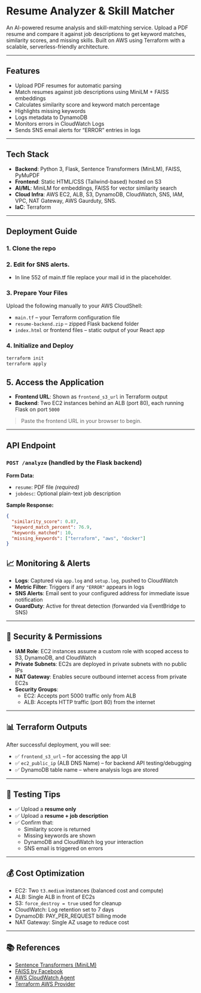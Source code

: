 # Resume Analyzer & Skill Matcher

An AI-powered resume analysis and skill-matching service. Upload a PDF resume and compare it against job descriptions to get keyword matches, similarity scores, and missing skills. Built on AWS using Terraform with a scalable, serverless-friendly architecture.

---

## Features

- Upload PDF resumes for automatic parsing
- Match resumes against job descriptions using MiniLM + FAISS embeddings
- Calculates similarity score and keyword match percentage
- Highlights missing keywords
- Logs metadata to DynamoDB
- Monitors errors in CloudWatch Logs
- Sends SNS email alerts for “ERROR” entries in logs

---
## Tech Stack

- **Backend**: Python 3, Flask, Sentence Transformers (MiniLM), FAISS, PyMuPDF
- **Frontend**: Static HTML/CSS (Tailwind-based) hosted on S3
- **AI/ML**: MiniLM for embeddings, FAISS for vector similarity search
- **Cloud Infra**: AWS EC2, ALB, S3, DynamoDB, CloudWatch, SNS, IAM, VPC, NAT Gateway, AWS Gaurduty, SNS.
- **IaC**: Terraform
---

## Deployment Guide

### 1. **Clone the repo**
### 2. Edit for SNS alerts.
- In line 552 of main.tf file replace your mail id in the placeholder.
### 3. Prepare Your Files
Upload the following manually to your AWS CloudShell:
- `main.tf` – your Terraform configuration file
- `resume-backend.zip` – zipped Flask backend folder
- `index.html` or frontend files – static output of your React app

### 4. Initialize and Deploy
```bash
terraform init
terraform apply
```
## 5. Access the Application

- **Frontend URL**: Shown as `frontend_s3_url` in Terraform output  
- **Backend**: Two EC2 instances behind an ALB (port 80), each running Flask on port `5000`

> Paste the frontend URL in your browser to begin.

---

## API Endpoint

### `POST /analyze` (handled by the Flask backend)

**Form Data:**
- `resume`: PDF file *(required)*
- `jobdesc`: Optional plain-text job description

**Sample Response:**
```json
{
  "similarity_score": 0.87,
  "keyword_match_percent": 76.9,
  "keywords_matched": 10,
  "missing_keywords": ["terraform", "aws", "docker"]
}
```
## 📈 Monitoring & Alerts

- **Logs**: Captured via `app.log` and `setup.log`, pushed to CloudWatch
- **Metric Filter**: Triggers if any `"ERROR"` appears in logs
- **SNS Alerts**: Email sent to your configured address for immediate issue notification
- **GuardDuty**: Active for threat detection (forwarded via EventBridge to SNS)

---

## 🔐 Security & Permissions

- **IAM Role**: EC2 instances assume a custom role with scoped access to S3, DynamoDB, and CloudWatch
- **Private Subnets**: EC2s are deployed in private subnets with no public IPs
- **NAT Gateway**: Enables secure outbound internet access from private EC2s
- **Security Groups**:
  - EC2: Accepts port 5000 traffic only from ALB
  - ALB: Accepts HTTP traffic (port 80) from the internet

---

## 📊 Terraform Outputs

After successful deployment, you will see:

- ✅ `frontend_s3_url` – for accessing the app UI  
- ✅ `ec2_public_ip` (ALB DNS Name) – for backend API testing/debugging  
- ✅ DynamoDB table name – where analysis logs are stored

---

## 🧪 Testing Tips

- ✅ Upload a **resume only**  
- ✅ Upload a **resume + job description**
- ✅ Confirm that:
  - Similarity score is returned
  - Missing keywords are shown
  - DynamoDB and CloudWatch log your interaction
  - SNS email is triggered on errors

---

## 💰 Cost Optimization

- EC2: Two `t3.medium` instances (balanced cost and compute)
- ALB: Single ALB in front of EC2s
- S3: `force_destroy = true` used for cleanup
- CloudWatch: Log retention set to 7 days
- DynamoDB: PAY_PER_REQUEST billing mode
- NAT Gateway: Single AZ usage to reduce cost

---

## 📚 References

- [Sentence Transformers (MiniLM)](https://www.sbert.net/)
- [FAISS by Facebook](https://github.com/facebookresearch/faiss)
- [AWS CloudWatch Agent](https://docs.aws.amazon.com/AmazonCloudWatch/latest/monitoring/Install-CloudWatch-Agent.html)
- [Terraform AWS Provider](https://registry.terraform.io/providers/hashicorp/aws/latest/docs)
